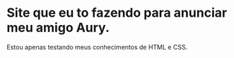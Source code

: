 # Site que eu to fazendo para anunciar meu amigo Aury.

Estou apenas testando meus conhecimentos de HTML e CSS.